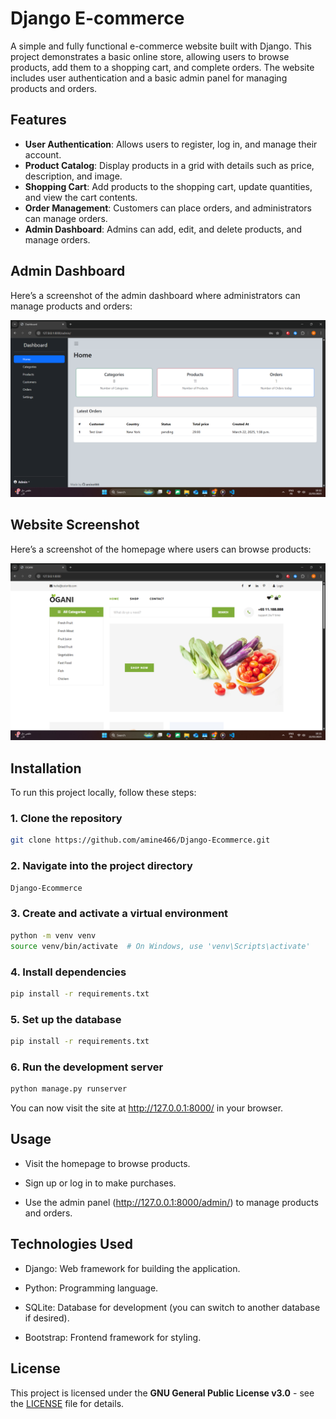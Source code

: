 # Django E-commerce

A simple and fully functional e-commerce website built with Django. This project demonstrates a basic online store, allowing users to browse products, add them to a shopping cart, and complete orders. The website includes user authentication and a basic admin panel for managing products and orders.

## Features

- **User Authentication**: Allows users to register, log in, and manage their account.
- **Product Catalog**: Display products in a grid with details such as price, description, and image.
- **Shopping Cart**: Add products to the shopping cart, update quantities, and view the cart contents.
- **Order Management**: Customers can place orders, and administrators can manage orders.
- **Admin Dashboard**: Admins can add, edit, and delete products, and manage orders.

## Admin Dashboard

Here’s a screenshot of the admin dashboard where administrators can manage products and orders:

![Admin Dashboard](images/Screenshot%202025-03-22%20161240.png)

## Website Screenshot

Here’s a screenshot of the homepage where users can browse products:

![Website Homepage](images/Screenshot%202025-03-22%20161153.png)

## Installation

To run this project locally, follow these steps:

### 1. Clone the repository
```bash
git clone https://github.com/amine466/Django-Ecommerce.git
```
### 2. Navigate into the project directory
```bash
Django-Ecommerce
```
### 3. Create and activate a virtual environment
```bash
python -m venv venv
source venv/bin/activate  # On Windows, use 'venv\Scripts\activate'
```
### 4. Install dependencies
```bash
pip install -r requirements.txt
```
### 5. Set up the database
```bash
pip install -r requirements.txt
```
### 6. Run the development server
```bash
python manage.py runserver
```
You can now visit the site at http://127.0.0.1:8000/ in your browser.

## Usage
- Visit the homepage to browse products.

- Sign up or log in to make purchases.

- Use the admin panel (http://127.0.0.1:8000/admin/) to manage products and orders.

## Technologies Used

- Django: Web framework for building the application.

- Python: Programming language.

- SQLite: Database for development (you can switch to another database if desired).

- Bootstrap: Frontend framework for styling.

## License

This project is licensed under the **GNU General Public License v3.0** - see the [LICENSE](LICENSE) file for details.
